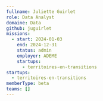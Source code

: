 ```yaml
---
fullname: Juliette Guirlet
role: Data Analyst
domaine: Data
github: juguirlet
missions:
  - start: 2024-01-03
    end: 2024-12-31
    status: admin
    employer: ADEME
    startups:
      - territoires-en-transitions
startups:
  - territoires-en-transitions
memberType: beta
teams: []
---
```

